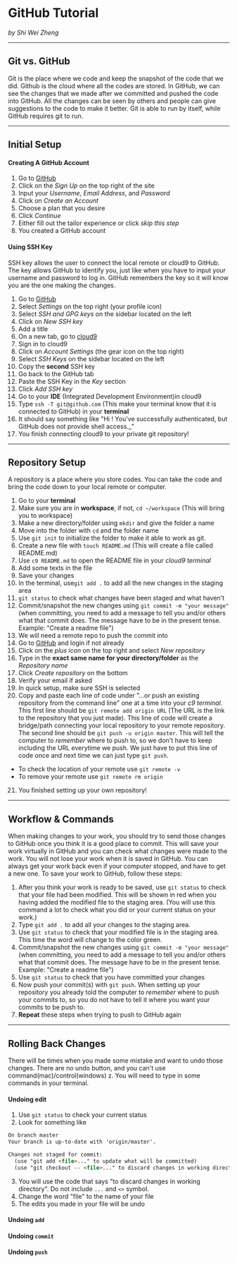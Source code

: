 # GitHub Tutorial

_by Shi Wei Zheng_

---
## Git vs. GitHub  
Git is the place where we code and keep the snapshot of the code that we did. Github is the cloud where all the codes are stored. In GitHub, we can see the changes that we made after we committed and pushed the code into GitHub. All the changes can be seen by others and people can give suggestions to the code to make it better. Git is able to run by itself, while GitHub requires git to run.


---
## Initial Setup

#### Creating A GitHub Account
1. Go to [GitHub](https://github.com/)
2. Click on the _Sign Up_ on the top right of the site
3. Input your _Username_, _Email Address_, and _Password_
4. Click on _Create an Account_
5. Choose a plan that you desire
6. Click _Continue_
7. Either fill out the tailor experience or click _skip this step_
8. You created a GitHub account

#### Using SSH Key
SSH key allows the user to connect the local remote or cloud9 to GitHub. The key allows GitHub to identify you, just like when you have to input your username and password to log in. GitHub remembers the key so it will know you are the one making the changes.

1. Go to [GitHub](https://github.com/)
2. Select _Settings_ on the top right (your profile icon)
3. Select _SSH and GPG keys_ on the sidebar located on the left
4. Click on _New SSH key_
5. Add a title
6. On a new tab, go to [cloud9](https://c9.io/)
7. Sign in to cloud9
8. Click on _Account Settings_ (the gear icon on the top right)
9. Select _SSH Keys_ on the sidebar located on the left
10. Copy the **second** SSH key
11. Go back to the GitHub tab
12. Paste the SSH Key in the _Key_ section
13. Click _Add SSH key_
14. Go to your **IDE** (Integrated Development Environment)in cloud9
15. Type `ssh -T git@github.com` (This make your terminal know that it is connected to GitHub) in your **terminal**
16. It should say something like "Hi <your username>! You've successfully authenticated, but GitHub does not provide shell access._"
17. You finish connecting cloud9 to your private git repository!


---
## Repository Setup
A repository is a place where you store codes. You can take the code and bring the code down to your local remote or computer.

1. Go to your **terminal**
2. Make sure you are in **workspace**, if not, `cd ~/workspace` (This will bring you to workspace)
3. Make a new directory/folder using `mkdir` and give the folder a name
4. Move into the folder with `cd` and the folder name
5. Use `git init` to initialize the folder to make it able to work as git.
6. Create a new file with `touch README.md` (This will create a file called README.md)
7. Use `c9 README.md` to open the README file in your _cloud9 terminal_
8. Add some texts in the file
9. Save your changes
10. In the terminal, use`git add .` to add all the new changes in the staging area
11. `git status` to check what changes have been staged and what haven't
12. Commit/snapshot the new changes using `git commit -m "your message"` (when committing, you need to add a message to tell you and/or others what that commit does. The message have to be in the present tense. Example: "Create a readme file")
13. We will need a remote repo to push the commit into
14. Go to [GitHub](https://github.com/) and login if not already
15. Click on the _plus icon_ on the top right and select _New repository_
16. Type in the **exact same name for your directory/folder** as the _Repository name_
17. Click _Create repository_ on the bottom
18. Verify your email if asked
19. In quick setup, make sure SSH is selected
20. Copy and paste each line of code under "...or push an existing repository from the command line" one at a time into your _c9 terminal_. This first line should be `git remote add origin URL` (The URL is the link to the repository that you just made). This line of code will create a bridge/path connecting your local repository to your remote repository. The second line should be `git push -u origin master`. This will tell the computer to _remember_ where to push to, so we don't have to keep including the URL everytime we push. We just have to put this line of code once and next time we can just type `git push`.
* To check the location of your remote use `git remote -v`
* To remove your remote use `git remote rm origin`
21. You finished setting up your own repository!



---
## Workflow & Commands
When making changes to your work, you should try to send those changes to GitHub once you think it is a good place to commit. This will save your work virtually in GitHub and you can check what changes were made to the work. You will not lose your work when it is saved in GitHub. You can always get your work back even if your computer stopped, and have to get a new one. To save your work to GitHub, follow these steps:
1. After you think your work is ready to be saved, use `git status` to check that your file had been modified. This will be shown in red when you having added the modified file to the staging area. (You will use this command a lot to check what you did or your current status on your work.)
2. Type `git add .` to add all your changes to the staging area.
3. Use `git status` to check that your modified file is in the staging area. This time the word will change to the color green.
4. Commit/snapshot the new changes using `git commit -m "your message"` (when committing, you need to add a message to tell you and/or others what that commit does. The message have to be in the present tense. Example: "Create a readme file")
5. Use `git status` to check that you have committed your changes
6. Now push your commit(s) with `git push`. When setting up your repository you already told the computer to _remember_ where to push your commits to, so you do not have to tell it where you want your commits to be push to.
7. **Repeat** these steps when trying to push to GitHub again


---
## Rolling Back Changes
There will be times when you made some mistake and want to undo those changes. There are no undo button, and you can't use command(mac)/control(windows) z. You will need to type in some commands in your terminal.

#### Undoing edit
1. Use `git status` to check your current status
2. Look for something like
```HTML
On branch master
Your branch is up-to-date with 'origin/master'.

Changes not staged for commit:
  (use "git add <file>..." to update what will be committed)
  (use "git checkout -- <file>..." to discard changes in working directory)
```
3. You will use the code that says "to discard changes in working directory". Do not include `...` and `<>` symbol.
4. Change the word "file" to the name of your file
5. The edits you made in your file will be undo

#### Undoing `add`



#### Undoing `commit`



#### Undoing `push`










